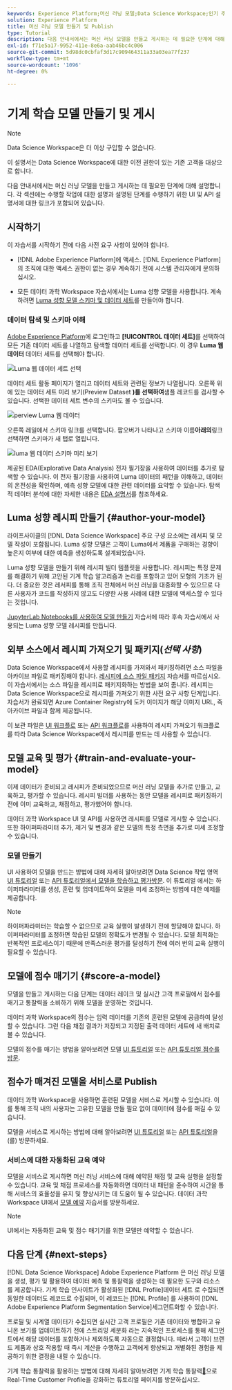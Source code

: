 ```yaml
---
keywords: Experience Platform;머신 러닝 모델;Data Science Workspace;인기 주제;모델 만들기 및 게시
solution: Experience Platform
title: 머신 러닝 모델 만들기 및 Publish
type: Tutorial
description: 다음 안내서에서는 머신 러닝 모델을 만들고 게시하는 데 필요한 단계에 대해 설명합니다.
exl-id: f71e5a17-9952-411e-8e6a-aab46bc4c006
source-git-commit: 5d98dc0cbfaf3d17c909464311a33a03ea77f237
workflow-type: tm+mt
source-wordcount: '1096'
ht-degree: 0%

---
```



# 기계 학습 모델 만들기 및 게시

>[!NOTE]
>
>Data Science Workspace은 더 이상 구입할 수 없습니다.
>
>이 설명서는 Data Science Workspace에 대한 이전 권한이 있는 기존 고객을 대상으로 합니다.

다음 안내서에서는 머신 러닝 모델을 만들고 게시하는 데 필요한 단계에 대해 설명합니다. 각 섹션에는 수행할 작업에 대한 설명과 설명된 단계를 수행하기 위한 UI 및 API 설명서에 대한 링크가 포함되어 있습니다.

## 시작하기

이 자습서를 시작하기 전에 다음 사전 요구 사항이 있어야 합니다.

- [!DNL Adobe Experience Platform]에 액세스. [!DNL Experience Platform]의 조직에 대한 액세스 권한이 없는 경우 계속하기 전에 시스템 관리자에게 문의하십시오.

- 모든 데이터 과학 Workspace 자습서에서는 Luma 성향 모델을 사용합니다. 계속하려면 [Luma 성향 모델 스키마 및 데이터 세트](./create-luma-data.md)를 만들어야 합니다.

### 데이터 탐색 및 스키마 이해

[Adobe Experience Platform](https://platform.adobe.com/)에 로그인하고 **[!UICONTROL 데이터 세트]**&#x200B;를 선택하여 모든 기존 데이터 세트를 나열하고 탐색할 데이터 세트를 선택합니다. 이 경우 **Luma 웹 데이터** 데이터 세트를 선택해야 합니다.

![Luma 웹 데이터 세트 선택](../images/models-recipes/model-walkthrough/luma-dataset.png)

데이터 세트 활동 페이지가 열리고 데이터 세트와 관련된 정보가 나열됩니다. 오른쪽 위에 있는 데이터 세트 미리 보기(Preview Dataset **)를 선택하여**&#x200B;샘플 레코드를 검사할 수 있습니다. 선택한 데이터 세트 변수의 스키마도 볼 수 있습니다.

![perview Luma 웹 데이터](../images/models-recipes/model-walkthrough/preview-dataset.png)

오른쪽 레일에서 스키마 링크를 선택합니다. 팝오버가 나타나고 스키마 이름&#x200B;**아래의**&#x200B;링크 선택하면 스키마가 새 탭로 열립니다.

![luma 웹 데이터 스키마 미리 보기](../images/models-recipes/model-walkthrough/preview-schema.png)

제공된 EDA(Explorative Data Analysis) 전자 필기장을 사용하여 데이터를 추가로 탐색할 수 있습니다. 이 전자 필기장을 사용하여 Luma 데이터의 패턴을 이해하고, 데이터의 온전성을 확인하며, 예측 성향 모델에 대한 관련 데이터를 요약할 수 있습니다. 탐색적 데이터 분석에 대한 자세한 내용은 [EDA 설명서](../jupyterlab/eda-notebook.md)를 참조하세요.

## Luma 성향 레시피 만들기 {#author-your-model}

라이프사이클의 [!DNL Data Science Workspace] 주요 구성 요소에는 레서피 및 모델 작성이 포함됩니다. Luma 성향 모델은 고객이 Luma에서 제품을 구매하는 경향이 높은지 여부에 대한 예측을 생성하도록 설계되었습니다.

Luma 성향 모델을 만들기 위해 레시피 빌더 템플릿을 사용합니다. 레시피는 특정 문제를 해결하기 위해 고안된 기계 학습 알고리즘과 논리를 포함하고 있어 모형의 기초가 된다. 더 중요한 것은 레서피를 통해 조직 전체에서 머신 러닝을 대중화할 수 있으므로 다른 사용자가 코드를 작성하지 않고도 다양한 사용 사례에 대한 모델에 액세스할 수 있다는 것입니다.

[JupyterLab Notebooks를 사용하여 모델 만들기](../jupyterlab/create-a-model.md) 자습서에 따라 후속 자습서에서 사용되는 Luma 성향 모델 레시피를 만듭니다.

## 외부 소스에서 레시피 가져오기 및 패키지(*선택 사항*)

Data Science Workspace에서 사용할 레시피를 가져와서 패키징하려면 소스 파일을 아카이브 파일로 패키징해야 합니다. [레시피에 소스 파일 패키지](./package-source-files-recipe.md) 자습서를 따르십시오. 이 자습서에서는 소스 파일을 레시피로 패키지화하는 방법을 보여 줍니다. 레시피는 Data Science Workspace으로 레시피를 가져오기 위한 사전 요구 사항 단계입니다. 자습서가 완료되면 Azure Container Registry에 도커 이미지가 해당 이미지 URL, 즉 아카이브 파일과 함께 제공됩니다.

이 보관 파일은 [UI 워크플로](./import-packaged-recipe-ui.md) 또는 [API 워크플로](./import-packaged-recipe-api.md)를 사용하여 레시피 가져오기 워크플로를 따라 Data Science Workspace에서 레시피를 만드는 데 사용할 수 있습니다.

## 모델 교육 및 평가 {#train-and-evaluate-your-model}

이제 데이터가 준비되고 레시피가 준비되었으므로 머신 러닝 모델을 추가로 만들고, 교육하고, 평가할 수 있습니다. 레시피 빌더를 사용하는 동안 모델을 레시피로 패키징하기 전에 이미 교육하고, 채점하고, 평가했어야 합니다.

데이터 과학 Workspace UI 및 API를 사용하면 레시피를 모델로 게시할 수 있습니다. 또한 하이퍼파라미터 추가, 제거 및 변경과 같은 모델의 특정 측면을 추가로 미세 조정할 수 있습니다.

### 모델 만들기

UI 사용하여 모델을 만드는 방법에 대해 자세히 알아보려면 Data Science 작업 영역 [UI 튜토리얼](./train-evaluate-model-ui.md) 또는 [API 튜토리얼에서 모델을 학습하고 평가방문](./train-evaluate-model-api.md). 이 튜토리얼 에서는 하이퍼파라미터를 생성, 훈련 및 업데이트하여 모델을 미세 조정하는 방법에 대한 예제를 제공합니다.

>[!NOTE]
>
> 하이퍼파라미터는 학습할 수 없으므로 교육 실행이 발생하기 전에 할당해야 합니다. 하이퍼파라미터를 조정하면 학습된 모델의 정확도가 변경될 수 있습니다. 모델 최적화는 반복적인 프로세스이기 때문에 만족스러운 평가를 달성하기 전에 여러 번의 교육 실행이 필요할 수 있습니다.

## 모델에 점수 매기기 {#score-a-model}

모델을 만들고 게시하는 다음 단계는 데이터 레이크 및 실시간 고객 프로필에서 점수를 매기고 통찰력을 소비하기 위해 모델을 운영하는 것입니다.

데이터 과학 Workspace의 점수는 입력 데이터를 기존의 훈련된 모델에 공급하여 달성할 수 있습니다. 그런 다음 채점 결과가 저장되고 지정된 출력 데이터 세트에 새 배치로 볼 수 있습니다.

모델의 점수를 매기는 방법을 알아보려면 모델 [UI 튜토리얼](./score-model-ui.md) 또는 [API 튜토리얼 점수를 방문](./score-model-api.md).

## 점수가 매겨진 모델을 서비스로 Publish

데이터 과학 Workspace을 사용하면 훈련된 모델을 서비스로 게시할 수 있습니다. 이를 통해 조직 내의 사용자는 고유한 모델을 만들 필요 없이 데이터에 점수를 매길 수 있습니다.

모델을 서비스로 게시하는 방법에 대해 알아보려면 [UI 튜토리얼](./publish-model-service-ui.md) 또는 [API 튜토리얼](./publish-model-service-api.md)을(를) 방문하세요.

### 서비스에 대한 자동화된 교육 예약

모델을 서비스로 게시하면 머신 러닝 서비스에 대해 예약된 채점 및 교육 실행을 설정할 수 있습니다. 교육 및 채점 프로세스를 자동화하면 데이터 내 패턴을 준수하여 시간을 통해 서비스의 효율성을 유지 및 향상시키는 데 도움이 될 수 있습니다. 데이터 과학 Workspace UI에서 [모델 예약](./schedule-models-ui.md) 자습서를 방문하세요.

>[!NOTE]
>
> UI에서는 자동화된 교육 및 점수 매기기를 위한 모델만 예약할 수 있습니다.

## 다음 단계 {#next-steps}

[!DNL Data Science Workspace] Adobe Experience Platform 은 머신 러닝 모델을 생성, 평가 및 활용하여 데이터 예측 및 통찰력을 생성하는 데 필요한 도구와 리소스를 제공합니다. 기계 학습 인사이트가 활성화된 [!DNL Profile]데이터 세트 로 수집되면 동일한 데이터도 레코드로 수집되며, 이 레코드는 [!DNL Profile] 를 사용하여 [!DNL Adobe Experience Platform Segmentation Service]세그먼트화할 수 있습니다.

프로필 및 시계열 데이터가 수집되면 실시간 고객 프로필은 기존 데이터와 병합하고 유니온 보기를 업데이트하기 전에 스트리밍 세분화 라는 지속적인 프로세스를 통해 세그먼트에서 해당 데이터를 포함하거나 제외하도록 자동으로 결정합니다. 따라서 고객이 브랜드 제품과 상호 작용할 때 즉시 계산을 수행하고 고객에게 향상되고 개별화된 경험을 제공하기 위한 결정을 내릴 수 있습니다.

기계 학습 통찰력을 활용하는 방법에 대해 자세히 알아보려면 기계 학습 통찰력[&#128279;](./enrich-profile.md)으로 Real-Time Customer Profile을 강화하는 튜토리얼 페이지를 방문하십시오.
